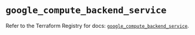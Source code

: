 # `google_compute_backend_service`

Refer to the Terraform Registry for docs: [`google_compute_backend_service`](https://registry.terraform.io/providers/hashicorp/google/4.85.0/docs/resources/compute_backend_service).
